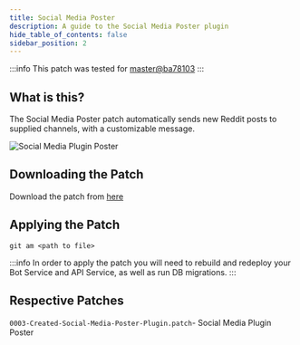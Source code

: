 ```yaml
---
title: Social Media Poster
description: A guide to the Social Media Poster plugin
hide_table_of_contents: false
sidebar_position: 2
---
```


:::info
This patch was tested for [master@ba78103](https://github.com/ZeppelinBot/Zeppelin/commit/ba7810380730f5ec2917608567d61f0594101b97)
:::

## What is this?

The Social Media Poster patch automatically sends new Reddit posts to supplied channels, with a customizable message.

![Social Media Plugin Poster](/img/guides/community-patch/social_media_plugin_poster.png "Social Media Plugin Poster")

## Downloading the Patch

Download the patch from [here](https://github.com/zeppelinhangar/community-patch/blob/main/patches/0003-Created-Social-Media-Poster-Plugin.patch)

## Applying the Patch

`git am <path to file>`

:::info
In order to apply the patch you will need to rebuild and redeploy your Bot Service and API Service, as well as run DB migrations.
:::

## Respective Patches

`0003-Created-Social-Media-Poster-Plugin.patch`- Social Media Plugin Poster
